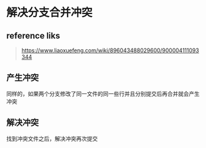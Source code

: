 # 解决分支合并冲突

## reference liks

> https://www.liaoxuefeng.com/wiki/896043488029600/900004111093344

## 产生冲突

同样的，如果两个分支修改了同一文件的同一些行并且分别提交后再合并就会产生冲突

## 解决冲突

找到冲突文件之后，解决冲突再次提交

 